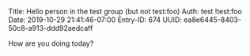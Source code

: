 Title: Hello person in the test group (but not test:foo)
Auth: test !test:foo
Date: 2019-10-29 21:41:46-07:00
Entry-ID: 674
UUID: ea8e6445-8403-50c8-a913-ddd92aedcaff

How are you doing today?
